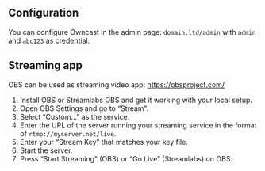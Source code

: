 ## Configuration

You can configure Owncast in the admin page: `domain.ltd/admin` with `admin` and `abc123` as credential.

## Streaming app

OBS can be used as streaming video app: https://obsproject.com/

1. Install OBS or Streamlabs OBS and get it working with your local setup.
1. Open OBS Settings and go to “Stream”.
1. Select “Custom…” as the service.
1. Enter the URL of the server running your streaming service in the format of `rtmp://myserver.net/live`.
1. Enter your “Stream Key” that matches your key file.
1. Start the server.
1. Press “Start Streaming” (OBS) or “Go Live” (Streamlabs) on OBS.